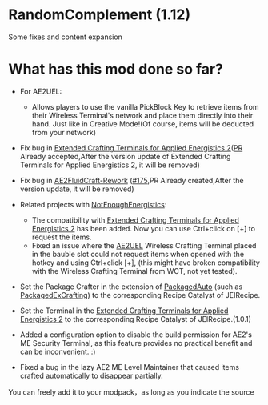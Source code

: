 # RandomComplement (1.12)

Some fixes and content expansion

# What has this mod done so far?

 - For AE2UEL:
   - Allows players to use the vanilla PickBlock Key to retrieve items from their Wireless Terminal's network and place them directly into their hand. Just like in Creative Mode!(Of course, items will be deducted from your network)

 - Fix bug in [Extended Crafting Terminals for Applied Energistics 2](https://github.com/0xC4DE/Extended-Crafting-Terminals-For-AE2)([PR](https://github.com/0xC4DE/Extended-Crafting-Terminals-For-AE2/pull/6) Already accepted,After the version update of Extended Crafting Terminals for Applied Energistics 2, it will be removed)
 - Fix bug in [AE2FluidCraft-Rework](https://github.com/Circulate233/AE2FluidCraft-Rework) ([#175](https://github.com/AE2-UEL/AE2FluidCraft-Rework/issues/175),PR Already created,After the version update, it will be removed)
 - Related projects with [NotEnoughEnergistics](https://github.com/vfyjxf/NotEnoughEnergistics):
   - The compatibility with [Extended Crafting Terminals for Applied Energistics 2](https://github.com/0xC4DE/Extended-Crafting-Terminals-For-AE2) has been added. Now you can use Ctrl+click on [+] to request the items.
   - Fixed an issue where the [AE2UEL](https://github.com/AE2-UEL/Applied-Energistics-2) Wireless Crafting Terminal placed in the bauble slot could not request items when opened with the hotkey and using Ctrl+click [+], (this might have broken compatibility with the Wireless Crafting Terminal from WCT, not yet tested).
 - Set the Package Crafter in the extension of [PackagedAuto](https://github.com/TheLMiffy1111/PackagedAuto) (such as [PackagedExCrafting](https://github.com/TheLMiffy1111/PackagedExCrafting)) to the corresponding Recipe Catalyst of JEIRecipe.
 - Set the Terminal in the [Extended Crafting Terminals for Applied Energistics 2](https://github.com/0xC4DE/Extended-Crafting-Terminals-For-AE2) to the corresponding Recipe Catalyst of JEIRecipe.(1.0.1)
- Added a configuration option to disable the build permission for AE2's ME Security Terminal, as this feature provides no practical benefit and can be inconvenient. :)
- Fixed a bug in the lazy AE2 ME Level Maintainer that caused items crafted automatically to disappear partially.

You can freely add it to your modpack，as long as you indicate the source
